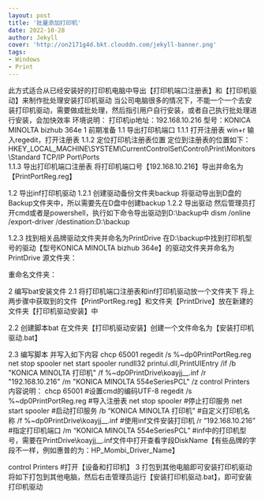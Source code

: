 ```yaml
---
layout: post
title: '批量添加打印机'
date: 2022-10-28
author: Jekyll
cover: 'http://on2171g4d.bkt.clouddn.com/jekyll-banner.png'
tags: 
- Windows
- Print
---
```




此方式适合从已经安装好的打印机电脑中导出【打印机端口注册表】和【打印机驱动】来制作批处理安装打印机驱动
当公司电脑很多的情况下，不能一个一个去安装打印机驱动，需要做成批处理，然后指引用户自行安装，或者自己执行批处理进行安装，会加快效率
环境说明：
打印机ip地址：192.168.10.216
型号：KONICA MINOLTA bizhub 364e
1 前期准备
1.1 导出打印机端口
1.1.1 打开注册表
win+r 输入regedit，打开注册表
1.1.2 定位打印机注册表位置
定位到注册表的位置如下：
HKEY_LOCAL_MACHINE\SYSTEM\CurrentControlSet\Control\Print\Monitors\Standard TCP/IP Port\Ports\
1.1.3 导出打印机端口注册表
将打印机端口号【192.168.10.216】导出并命名为【PrintPortReg.reg】



1.2 导出inf打印机驱动
1.2.1 创建驱动备份文件夹backup
将驱动导出到D盘的Backup文件夹中，所以需要先在D盘中创建backup
1.2.2 导出驱动
然后管理员打开cmd或者是powershell，执行如下命令导出驱动到D:\backup中
dism /online /export-driver /destination:D:\backup

1.2.3 找到相关品牌驱动文件夹并命名为PrintDrive
在D:\backup中找到打印机型号的驱动【型号KONICA MINOLTA bizhub 364e】的驱动文件夹并命名为PrintDrive
源文件夹：

重命名文件夹：

2 编写bat安装文件
2.1 将打印机端口注册表和inf打印机驱动放一个文件夹下
将上两步骤中获取到的文件【PrintPortReg.reg】和文件夹【PrintDrive】放在新建的文件夹【打印机驱动安装】中

2.2 创建脚本bat
在文件夹【打印机驱动安装】创建一个文件命名为【安装打印机驱动.bat】

2.3 编写脚本
并写入如下内容
chcp 65001
regedit /s %~dp0PrintPortReg.reg
net stop spooler
net start spooler
rundll32 printui.dll,PrintUIEntry /if /b "KONICA MINOLTA 打印机" /f %~dp0PrintDrive\koayjj__.inf /r "192.168.10.216" /m "KONICA MINOLTA 554eSeriesPCL" /z
control Printers
内容说明：
chcp 65001 #设置cmd的编码UTF-8
regedit /s %~dp0PrintPortReg.reg #导入注册表
net stop spooler #停止打印服务
net start spooler #启动打印服务
/b “KONICA MINOLTA 打印机” #自定义打印机名称
/f %~dp0PrintDrive\koayjj__.inf #使用inf文件安装打印机
/r “192.168.10.216” #指定打印机端口
/m “KONICA MINOLTA 554eSeriesPCL” #inf中的打印机型号，需要在PrintDrive\koayjj__.inf文件中打开查看字段DiskName【有些品牌的字段不一样，例如惠普的为：HP_Mombi_Driver_Name】

control Printers #打开【设备和打印机】
3 打包到其他电脑即可安装打印机驱动
将如下打包到其他电脑，然后右击管理员运行【安装打印机驱动.bat】，即可安装打印机驱动


